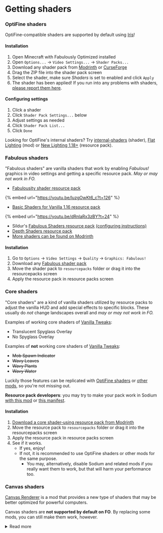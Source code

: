 # Getting shaders

### OptiFine shaders

OptiFine-compatible shaders are supported by default using [Iris](https://www.curseforge.com/minecraft/mc-mods/irisshaders)!

#### Installation

1. Open Minecraft with Fabulously Optimized installed
2. Open `Options...` → `Video Settings...` → `Shader Packs...`
3. Download any shader pack from [Modrinth](https://modrinth.com/shaders?g=categories%3A%27iris%27) or [CurseForge](https://www.curseforge.com/minecraft/search?page=1&pageSize=20&sortType=1&class=shaders)
4. Drag the ZIP file into the shader pack screen
5. Select the shader, make sure _Shaders_ is set to enabled and click `Apply`
6. The shader has been applied! If you run into any problems with shaders, [please report them here](https://github.com/IrisShaders/Iris/issues).

#### Configuring settings

1. Click a shader
2. Click `Shader Pack Settings...` below
3. Adjust settings as needed
4. Click `Shader Pack List...`
5. Click `Done`

Looking for OptiFine's internal shaders? Try [internal-shaders](https://modrinth.com/shader/internal-shaders) (shader), [Flat Lighting](https://modrinth.com/mod/flat-lighting) (mod) or [New Lighting 1.18+](https://www.planetminecraft.com/texture-pack/new-lighting-1-16/) (resource pack).

### Fabulous shaders

"Fabulous shaders" are vanilla shaders that work by enabling _Fabulous!_ graphics in video settings and getting a specific resource pack. _May or may not work in FO._

* [Fabulousity shader resource pack](https://github.com/ScottoMotto/Fabulousity#fabulousity)

{% embed url="https://youtu.be/luzgOwKt6_c?t=126" %}

* [Basic Shaders for Vanilla 1.16 resource pack](https://github.com/bradleyq/mc\_vanilla\_shaders#basic-shaders-for-vanilla-116)

{% embed url="https://youtu.be/dRnlaRx3zBY?t=24" %}

* Sildur's [Fabulous Shaders resource pack](https://sildurs-shaders.github.io/downloads/) [(configuring instructions)](https://sildurs-shaders.github.io/install/#fabulous)
* [Depth Shaders resource pack](https://github.com/onnowhere/depth\_shaders/releases)
* [More shaders can be found on Modrinth](https://modrinth.com/shaders?g=categories%3A%27vanilla%27)

#### Installation 

1. Go to `Options` -> `Video Settings` -> `Quality` -> `Graphics: Fabulous!`
2. Download any [Fabulous shader pack](https://modrinth.com/shaders?g=categories%3A%27vanilla%27)
3. Move the shader pack to `resourcepacks` folder or drag it into the resourcepacks screen
4. Apply the resource pack in resource packs screen

### Core shaders

"Core shaders" are a kind of vanilla shaders utilized by resource packs to adjust the vanilla HUD and add special effects to specific blocks. These usually do _not_ change landscapes overall and _may or may not work in FO._

Examples of working core shaders of [Vanilla Tweaks](https://vanillatweaks.net/picker/resource-packs/):
* Translucent Spyglass Overlay
* No Spyglass Overlay

Examples of **not** working core shaders of [Vanilla Tweaks](https://vanillatweaks.net/picker/resource-packs/):
* ~~Mob Spawn Indicator~~
* ~~Wavy Leaves~~
* ~~Wavy Plants~~
* ~~Wavy Water~~

Luckily those features can be replicated with [OptiFine shaders](#optifine-shaders) or [other mods](adding-more-mods.md), so you're not missing out.

**Resource pack developers**: you may try to make your pack work in Sodium [with this mod](https://modrinth.com/mod/sodium-shader-support) or [this manifest](https://github.com/CaffeineMC/sodium-fabric/pull/2206).

#### Installation

1. [Download a core shader-using resource pack from Modrinth](https://modrinth.com/resourcepacks?f=categories%3A%27core-shaders%27)
2. Move the resource pack to `resourcepacks` folder or drag it into the resourcepacks screen
3. Apply the resource pack in resource packs screen
4. See if it works.
   * If yes, enjoy!
   * If not, it is recommended to use OptiFine shaders or other mods for the same purpose. 
       * You may, alternatively, disable Sodium and related mods if you really want them to work, but that will harm your performance too.

### Canvas shaders

[Canvas Renderer](https://www.curseforge.com/minecraft/mc-mods/canvas-renderer) is a mod that provides a new type of shaders that may be better optimized for powerful computers. 

Canvas shaders are **not supported by default on FO**. By replacing some mods, you can still make them work, however.

<details>

<summary>Read more</summary>

* [Lumi Lights resource pack](https://spiralhalo.github.io)
* [More shaders can be found on Modrinth](https://modrinth.com/shaders?g=categories%3A%27canvas%27)

#### Installation

1. [Disable the following mods](disabling-mods.md):
    1. Sodium
    2. Sodium Extra
    3. Reese's Sodium Settings
    4. Iris
2. Install [Canvas Renderer](https://www.curseforge.com/minecraft/mc-mods/canvas-renderer)
3. Download any [Canvas-compatible shader pack](https://modrinth.com/shaders?g=categories%3A%27canvas%27)
4. Move the shader pack to `resourcepacks` folder or drag it into the resourcepacks screen
5. Apply the resource pack in resource packs screen
6. Go to `Options` -> `Video Settings` -> `Canvas` -> `Pipeline Options` -> `Pipelines` and select the shader you'd like to use.
  
</details>
